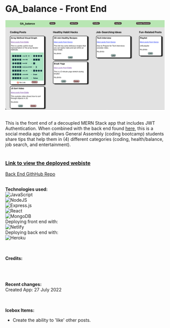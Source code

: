 # GA_balance - Front End

<img src="./public/GA_balance.png">
</br></br>


This is the front end of a decoupled MERN Stack app that includes JWT Authentication. When combined with the back end found [here](https://github.com/eagonzalez1/ga-balance-back-end), this is a social media app that allows General Assembly (coding bootcamp) students share tips that help them in (4) different categories (coding, health/balance, job search, and entertainment).
</br></br>

### [Link to view the deployed webiste](https://ga-balance.netlify.app/)

[Back End GithHub Repo](https://github.com/eagonzalez1/ga-balance-back-end)
</br></br>

__Technologies used:__
</br>
![JavaScript](https://img.shields.io/badge/javascript-%23323330.svg?style=for-the-badge&logo=javascript&logoColor=%23F7DF1E)
</br>
![NodeJS](https://img.shields.io/badge/node.js-6DA55F?style=for-the-badge&logo=node.js&logoColor=white)
</br>
![Express.js](https://img.shields.io/badge/express.js-%23404d59.svg?style=for-the-badge&logo=express&logoColor=%2361DAFB)
</br>
![React](https://img.shields.io/badge/react-%2320232a.svg?style=for-the-badge&logo=react&logoColor=%2361DAFB)
</br>
![MongoDB](https://img.shields.io/badge/MongoDB-%234ea94b.svg?style=for-the-badge&logo=mongodb&logoColor=white)
</br>
Deploying front end with:
</br>
![Netlify](https://img.shields.io/badge/netlify-%23000000.svg?style=for-the-badge&logo=netlify&logoColor=#00C7B7)
</br>
Deploying back end with:
</br>
![Heroku](https://img.shields.io/badge/heroku-%23430098.svg?style=for-the-badge&logo=heroku&logoColor=white)
</br>
</br></br>

__Credits:__</br>
</br>
</br></br>

__Recent changes:__</br>
Created App: 27 July 2022</br>
</br></br>

__Icebox Items:__
- Create the ability to 'like' other posts.